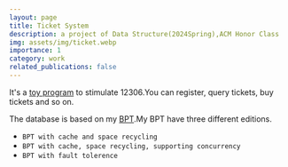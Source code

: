 ```yaml
---
layout: page
title: Ticket System
description: a project of Data Structure(2024Spring),ACM Honor Class
img: assets/img/ticket.webp
importance: 1
category: work
related_publications: false
---
```


It's a [toy program](https://github.com/Seven-Streams/Ticket_System) to stimulate 12306.You can register, query tickets, buy tickets and so on.

The database is based on my [BPT](https://github.com/Seven-Streams/BPT).My BPT have three different editions.

- `BPT with cache and space recycling`
- `BPT with cache, space recycling, supporting concurrency`
- `BPT with fault tolerence`
